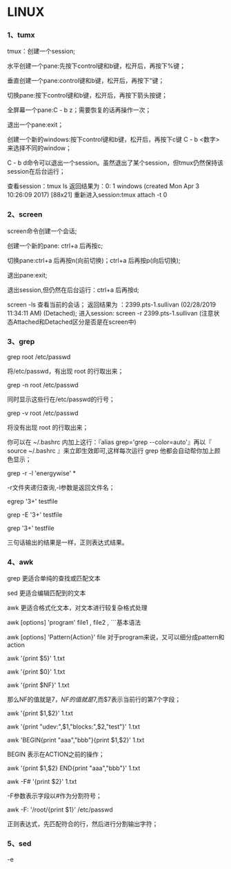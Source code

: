 # LINUX

### 1、tumx

tmux：创建一个session;

水平创建一个pane:先按下control键和b键，松开后，再按下%键；

垂直创建一个pane:control键和b键，松开后，再按下"键；

切换pane:按下control键和b键，松开后，再按下箭头按键；

全屏幕一个pane:C - b z；需要恢复的话再操作一次；

退出一个pane:exit；

创建一个新的windows:按下control键和b键，松开后，再按下c键
C - b <数字>来选择不同的window；

C - b d命令可以退出一个session。虽然退出了某个session，但tmux仍然保持该session在后台运行；

查看session：tmux ls
返回结果为：0: 1 windows (created Mon Apr 3 10:26:09 2017) [88x21]
重新进入session:tmux attach -t 0

### 2、screen

screen命令创建一个会话;

创建一个新的pane: ctrl+a 后再按c;

切换pane:ctrl+a 后再按n(向前切换)；ctrl+a 后再按p(向后切换);

退出pane:exit;

退出session,但仍然在后台运行：ctrl+a 后再按d;

screen -ls 查看当前的会话；
返回结果为   ：2399.pts-1.sullivan	(02/28/2019 11:34:11 AM)	(Detached);
进入session:   screen -r  2399.pts-1.sullivan (注意状态Attached和Detached区分是否是在screen中)

### 3、grep

grep  root /etc/passwd

将/etc/passwd，有出现 root 的行取出来；

grep -n root /etc/passwd

同时显示这些行在/etc/passwd的行号；

grep -v root /etc/passwd

将没有出现 root 的行取出来；

你可以在 ~/.bashrc 内加上这行：『alias grep='grep --color=auto'』再以『 source ~/.bashrc 』来立即生效即可,这样每次运行 grep 他都会自动帮你加上颜色显示；

grep  -r -l 'energywise' * 

-r文件夹递归查询,-l参数是返回文件名；

egrep '3+' testfile

grep -E '3+' testfile

grep '3\+' testfile 

三句话输出的结果是一样，正则表达式结果。

### 4、awk

grep 更适合单纯的查找或匹配文本

sed  更适合编辑匹配到的文本

awk  更适合格式化文本，对文本进行较复杂格式处理

awk [options] 'program' file1 , file2 , ```基本语法

awk [options] 'Pattern{Action}' file  对于program来说，又可以细分成pattern和action

awk '{print $5}' 1.txt

awk '{print $0}' 1.txt

awk '{print $NF}' 1.txt

那么NF的值就是7，$NF的值就是$7,而$7表示当前行的第7个字段；

awk '{print \$1,$2}' 1.txt

awk '{print "udev:",\$1,"blocks:",​$2,"test"}' 1.txt

 awk 'BEGIN{print "aaa","bbb"}{print \$1,​$2}' 1.txt 

BEGIN 表示在ACTION之前的操作；

awk '{print \$1,​$2} END{print "aaa","bbb"}' 1.txt

awk -F# '{print $2}' 1.txt

-F参数表示字段以#作为分割符号；

awk -F: '/root/{print $1}' /etc/passwd

正则表达式，先匹配符合的行，然后进行分割输出字符；

### 5、sed

-e<script>或--expression=<script> 以选项中指定的script来处理输入的文本文件。

 -f<script文件>或--file=<script文件> 以选项中指定的script文件来处理输入的文本文件。

a ：新增， a 的后面可以接字串，而这些字串会在新的一行出现(目前的下一行)～

c ：取代， c 的后面可以接字串，这些字串可以取代 n1,n2 之间的行！

d ：删除，因为是删除啊，所以 d 后面通常不接任何咚咚；

i ：插入， i 的后面可以接字串，而这些字串会在新的一行出现(目前的上一行)；

p ：打印，亦即将某个选择的数据印出。通常 p 会与参数 sed -n 一起运行～

s ：取代，可以直接进行取代的工作哩！通常这个 s 的动作可以搭配正规表示法！例如 1,20s/old/new/g 就是啦！ 

sed -e 4a\newLine testfile 

 Sed  '4a  newline' testfile

两种写法，可以忽略-e参数，但是需要用单引号；

sed '3,$d'  testfile（以下略去文件名）

 sed '2,5d'

 sed '2a drink tea'

第二行后(亦即是加在第三行)加上『drink tea?』

sed '2,5c No 2-5 number'

 sed -n '5,7p'

 sed '/root/p' 

先查找

 sed  '/root/d'

```
sed 's/要被取代的字串/新的字串/g'
```

sed 's/^.*addr://g'

正则表达替换文件

### 6、cut

cut [option] files

### 7、du df dd

df -h 

命令用于显示目前在Linux系统上的文件系统的磁盘使用情况统计，-h参数用于以K，M，G显示大小；

du -h

显示当前目录下的所有文件目录大小；

du -ah

显示目录下所有文件目录与文件的大小；

du -sh * | sort -nr | head

显示文件目录中所有目录的大小并从大到小排序；

dd

dd可从标准输入或文件中读取数据，根据指定的格式来转换数据，再输出到文件、设备或标准输出;

```
dd if=testfile_2 of=testfile_1 conv=ucase 
```

if=文件名：输入文件名，缺省为标准输入。即指定源文件;of=文件名：输出文件名，缺省为标准输出。即指定目的文件;conv为转发，此处为转化为大写；

### 8、find whereis which locate

find 

从硬盘开始查找文件；

```
find . -name "*.c"
```

目前目录及其子目录下所有延伸档名是 c 的文件列出来

```
find . -type f |grep 'rule'
```

将目前目录其其下子目录中所有一般文件列出

```
find . -ctime -20
```

将目前目录及其子目录下所有最近 20 天内更新过的文件列出

find . -type f -perm 644

查找前目录中文件属主具有读、写权限查找文件；

Which

which指令会在环境变量$PATH设置的目录里查找符合条件的文件。

```
which bash
```

whereis

该指令只能用于查找二进制文件、源代码文件和man手册页，一般文件的定位需使用locate命令.

```
whereis bash 
```

locate

用于查找符合条件的文档，他会去保存文档和目录名称的数据库内，查找合乎范本样式条件的文档或目录.

```
locate passwd
```

```
locate -u 
```

一般是系统自己维护，手工升级数据库的方法;

